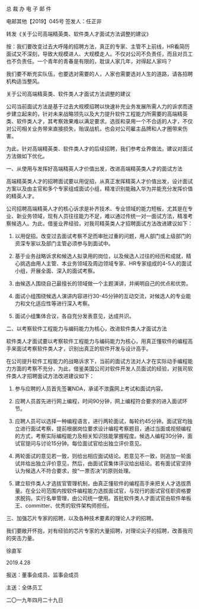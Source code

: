 ﻿总 裁 办 电 子 邮 件

 

电邮其他【2019】045号           签发人：任正非


转发《关于公司高端精英类、软件类人才面试方法调整的建议》

按：我们要改变过去大呼隆的招聘方法，真正的专家、主管不上前线，HR看简历面试又不深刻，导致大规模进人、大规模走人。不仅对公司不负责任，而且对员工也不负责任。一个青年的青春是有限的，耽误人家几年，对得起人家吗？

我们要不断充实队伍，也要选对需要的人，人家也需要选对人生的道路，请各招聘机构适当整风。

 

关于公司高端精英类、软件类人才面试方法调整的建议

公司当前面试方法是基于过去大规模招聘以快速补充业务发展所需人力的诉求而逐步建立起来的，针对未来战略领先以及大力提升软件工程能力所需要的高端精英类、软件类人才，其考察效果难以满足要求。选拔和录用一个不合适的人才，不仅对公司相关业务带来直接损失，贻误战机，也会对公司雇主品牌和人才圈带来伤害。

为此，针对高端精英类、软件类人才的后续招聘，我们参考业界做法，建议对面试方法做如下优化。

 

一、从使用与发挥好高端精英人才价值出发，改进高端精英类人才的面试方法

高端精英类人才的招聘面试要以用促招，从真正发挥精英人才价值出发，设计面试方案以及由主官和多个专家组成面试小组，精准识别能融入华为并能充分发挥价值的精英人才。

公司招聘高端精英人才的核心诉求是补齐技术、专业领域的能力短板，尤其是在专业、新业务领域，现有人员往往能力不足，难以通过传统一对一面试方法，精准考察候选人。为此，借鉴业界经验，对我司精英类人才招聘面试方法改进建议如下：

1.  以用促招。改变过去面试考察不足而审批过重的问题，用人部门或上级部门的资深专家以及部门主管必须参与到面试中。

2.  基于业务战略诉求和候选人拟录用的岗位，以及候选人过往的经历和成就，精心挑选由用人主管、本业务领域及周边领域专家、HR专家组成的4-5人的面试小组，开展全面、深入的面试考察。

3.  由候选人围绕自己最擅长的领域做一个主题演讲，并阐明自己的优点和优势。

4.  面试小组围绕候选人演讲内容进行30-45分钟的互动交流，对候选人的专业能力和文化适应性等进行深入考察。

5.  面试小组集体合议，各自充分发表意见，达成共识。

 


二、以考察软件工程能力与编码能力为核心，改进软件类人才面试方法

软件类人才面试要以考察软件工程能力与编码能力为核心，用真正懂软件的编程高手来面试考察软件类人才，识别出真正的软件开发与设计高手。

在公司提升软件工程能力的战略诉求下，当前的面试方法对人才在实际动手编程能力方面的考察不充分，为此，借鉴美国公司对软件开发人员面试的经验，对我司软件类人才招聘面试方法改进建议如下：

1.  参与应聘的人员首先签署NDA，承诺不泄露网上考试和面试内容。

2.  应聘人员首先进行网上编程，时间90分钟，网上编程符合要求的进入面试环节。

3.  应聘人员可以选择一种编程语言，进行两轮面试，每轮约45分钟。面试官均独立进行面试考察，提前根据岗位要求设计编程考察题目，通过当面或视频编程的方式，考察实际编程能力及相关知识技能掌握程度。候选人编程30分钟，面试官提问与讨论15分钟。每位面试官给出独立评价意见。

4.  两轮面试的意见若一致，则给出相应面试结论。若意见不一致，则追加一轮面试并给出独立评价意见，然后，由面试官集体评议给出结论。若有面试官坚持认为候选人不符合要求，按“一票否决”的原则处理。

5.  建立软件类人才选拔官管理机制，由真正懂软件的编程高手来把关人才选拔质量。在全公司范围内按软件编程能力选拔面试官，与现行的面试官任职资格要求脱钩。实行名单管理，由公司统一使用。首批软件类人才面试官由软件单板王、committer、优秀的软件架构师担任。

 

三、加强芯片专家的招聘，以及各种技术要素的理论人才的招聘。

我们要敞开怀抱，对有经验的芯片专家的大量招聘，对理论尖子的招聘，改善我司的突击力量。

徐直军

2019.4.28

报送：董事会成员、监事会成员

主送：全体员工

二〇一九年四月二十九日